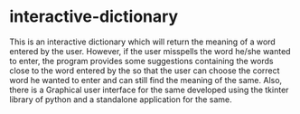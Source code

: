 # interactive-dictionary
This is an interactive dictionary which will return the meaning of a word entered by the user. However, if the user misspells the word he/she wanted to enter, the program provides some suggestions containing the words close to the word entered by the so that the user can choose the correct word he wanted to enter and can still find the meaning of the same. Also, there is a Graphical user interface for the same developed using the tkinter library of python and a standalone application for the same.
